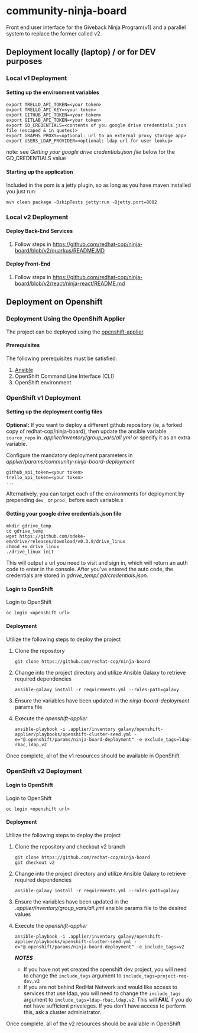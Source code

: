 # community-ninja-board

Front end user interface for the Giveback Ninja Program(v1) and a parallel system to replace the former called v2.

## Deployment locally (laptop) / or for DEV purposes

### Local v1 Deployment

#### Setting up the environment variables
```
export TRELLO_API_TOKEN=<your token>
export TRELLO_API_KEY=<your token>
export GITHUB_API_TOKEN=<your token>
export GITLAB_API_TOKEN=<your token>
export GD_CREDENTIALS=<contents of you google drive credentials.json file (escaped & in quotes)>
export GRAPHS_PROXY=<optional: url to an external proxy storage app>
export USERS_LDAP_PROVIDER=<optional: ldap url for user lookup>

```
note: see *Getting your google drive credentials.json file* below for the GD_CREDENTIALS value


#### Starting up the application

Included in the pom is a jetty plugin, so as long as you have maven installed you just run:

```
mvn clean package -DskipTests jetty:run -Djetty.port=8082
```
### Local v2 Deployment

#### Deploy Back-End Services

1. Follow steps in https://github.com/redhat-cop/ninja-board/blob/v2/quarkus/README.MD

#### Deploy Front-End

1. Follow steps in https://github.com/redhat-cop/ninja-board/blob/v2/react/ninja-react/README.md

## Deployment on Openshift

### Deployment Using the OpenShift Applier

The project can be deployed using the [openshift-applier](https://github.com/redhat-cop/openshift-applier).

#### Prerequisites

The following prerequisites must be satisfied:

1. [Ansible](https://www.ansible.com/)
2. OpenShift Command Line Interface (CLI)
3. OpenShift environment

### OpenShift v1 Deployment

#### Setting up the deployment config files

**Optional:** If you want to deploy a different github repository (ie, a forked copy of redhat-cop/ninja-board), then update the ansible variable `source_repo` in *.applier/inventory/group_vars/all.yml* or specify it as an extra variable.

Configure the mandatory deployment parameters in *applier/params/community-ninja-board-deployment*
```
github_api_token=<your token>
trello_api_token=<your token>
...
```

Alternatively, you can target each of the environments for deployment by prepending `dev_` or `prod_` before each variable.s

#### Getting your google drive credentials.json file
```
mkdir gdrive_temp
cd gdrive_temp
wget https://github.com/odeke-em/drive/releases/download/v0.3.9/drive_linux
chmod +x drive_linux
./drive_linux init

```
This will output a url you need to visit and sign in, which will return an auth code to enter in the console.
After you've entered the auto code, the credentials are stored in *gdrive_temp/.gd/credentials.json*.

#### Login to OpenShift

Login to OpenShift

```
oc login <openshift url>
```

#### Deployment

Utilize the following steps to deploy the project

1. Clone the repository

    ```
    git clone https://github.com/redhat-cop/ninja-board
    ```

2. Change into the project directory and utilize Ansible Galaxy to retrieve required dependencies

    ```
    ansible-galaxy install -r requirements.yml --roles-path=galaxy
    ```

3. Ensure the variables have been updated in the _ninja-board-deployment_ params file

4. Execute the _openshift-applier_

    ```
    ansible-playbook -i .applier/inventory galaxy/openshift-applier/playbooks/openshift-cluster-seed.yml -e="@.openshift/params/ninja-board-deployment" -e exclude_tags=ldap-rbac,ldap,v2
    ```

Once complete, all of the v1 resources should be available in OpenShift

### OpenShift v2 Deployment

#### Login to OpenShift

Login to OpenShift

```
oc login <openshift url>
```

#### Deployment

Utilize the following steps to deploy the project

1. Clone the repository and checkout v2 branch

    ```
    git clone https://github.com/redhat-cop/ninja-board
    git checkout v2
    ```

2. Change into the project directory and utilize Ansible Galaxy to retrieve required dependencies

    ```
    ansible-galaxy install -r requirements.yml --roles-path=galaxy
    ```

3. Ensure the variables have been updated in the _.applier/inventory/group_vars/all.yml_ ansible params file to the desired values

4. Execute the _openshift-applier_

    ```
    ansible-playbook -i .applier/inventory galaxy/openshift-applier/playbooks/openshift-cluster-seed.yml -e="@.openshift/params/ninja-board-deployment" -e include_tags=v2
    ```

    ***NOTES***
    * If you have not yet created the openshift dev project, you will need to change the `include_tags` argument to `include_tags=project-req-dev,v2`
    * If you are not behind RedHat Network and would like access to services that use ldap, you will need to change the `include_tags` argument to `include_tags=ldap-rbac,ldap,v2`. This will ***FAIL*** if you do not have sufficient priveleges. If you don't have access to perform this, ask a cluster administrator.

Once complete, all of the v2 resources should be available in OpenShift
